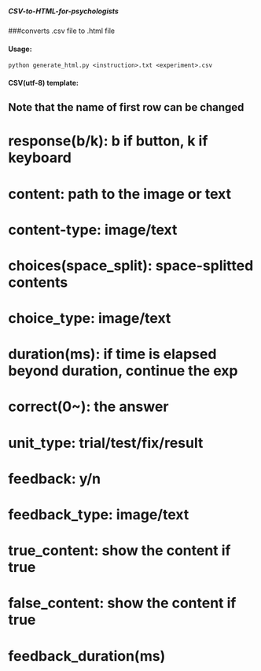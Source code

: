 ##### CSV-to-HTML-for-psychologists
###converts .csv file to .html file

#### Usage:
    python generate_html.py <instruction>.txt <experiment>.csv

#### CSV(utf-8) template:
## Note that the name of first row can be changed
# response(b/k): b if button, k if keyboard	
# content: path to the image or text
# content-type: image/text
# choices(space_split): space-splitted contents
# choice_type: image/text	
# duration(ms): if time is elapsed beyond duration, continue the exp
# correct(0~): the answer
# unit_type: trial/test/fix/result
# feedback: y/n
# feedback_type: image/text	
# true_content: show the content if true
# false_content: show the content if true
# feedback_duration(ms)
